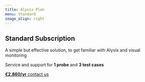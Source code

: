 ```yaml
---
title: Alyvix Plan
menu: Standard
image_align: right
---
```


## **Standard** Subscription

A simple but effective solution, to get familiar with Alyvix and visual monitoring

Service and support for **1 probe** and **3 test cases**

[**€2.860/yr** contact us](mailto:info@alyvix.com?classes=btn,btn-primary,btn-lg&target=_blank)
